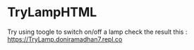 # TryLampHTML
Try using toogle to switch on/off a lamp
check the result this : https://TryLamp.doniramadhan7.repl.co
